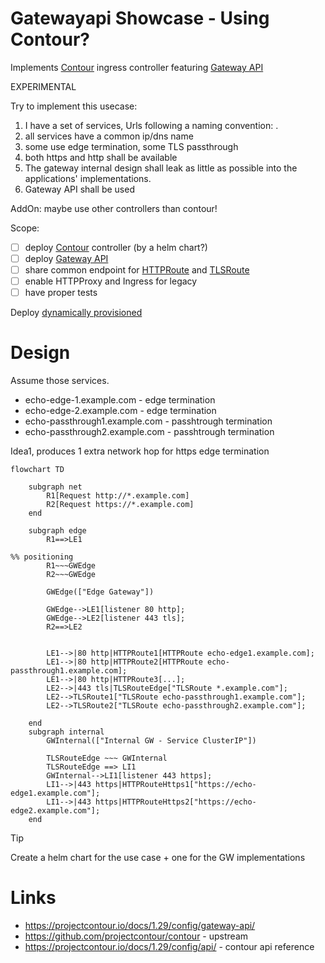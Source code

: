 # Gatewayapi Showcase - Using Contour?

Implements [Contour](https://projectcontour.io) ingress controller featuring [Gateway API](https://gateway-api.sigs.k8s.io/) 

EXPERIMENTAL

Try to implement this usecase:

1. I have a set of services, Urls following a naming convention: <service>.<basUrl>
2. all services have a common ip/dns name
3. some use edge termination, some TLS passthrough
4. both https and http shall be available
5. The gateway internal design shall leak as little as possible into the applications' implementations.
6. Gateway API shall be used

AddOn: maybe use other controllers than contour!

Scope:
- [ ] deploy [Contour](https://projectcontour.io) controller (by a helm chart?)
- [ ] deploy [Gateway API](https://gateway-api.sigs.k8s.io/)
- [ ] share common endpoint for [HTTPRoute](https://gateway-api.sigs.k8s.io/api-types/httproute/) and [TLSRoute](https://gateway-api.sigs.k8s.io/reference/spec/#gateway.networking.k8s.io/v1alpha2.TLSRoute)
- [ ] enable HTTPProxy and Ingress for legacy
- [ ] have proper tests

Deploy [dynamically provisioned](https://projectcontour.io/docs/1.29/guides/gateway-api/#option-2-dynamically-provisioned)

# Design

Assume those services.

- echo-edge-1.example.com - edge termination
- echo-edge-2.example.com - edge termination
- echo-passthrough1.example.com  - passhtrough termination
- echo-passthrough2.example.com  - passhtrough termination

Idea1, produces 1 extra network hop for https edge termination
```mermaid
flowchart TD
    
    subgraph net
        R1[Request http://*.example.com]
        R2[Request https://*.example.com]
    end 

    subgraph edge
        R1==>LE1

%% positioning
        R1~~~GWEdge
        R2~~~GWEdge

        GWEdge(["Edge Gateway"])

        GWEdge-->LE1[listener 80 http];
        GWEdge-->LE2[listener 443 tls];
        R2==>LE2


        LE1-->|80 http|HTTPRoute1[HTTPRoute echo-edge1.example.com];
        LE1-->|80 http|HTTPRoute2[HTTPRoute echo-passthrough1.example.com];
        LE1-->|80 http|HTTPRoute3[...];
        LE2-->|443 tls|TLSRouteEdge["TLSRoute *.example.com"];
        LE2-->TLSRoute1["TLSRoute echo-passthrough1.example.com"];
        LE2-->TLSRoute2["TLSRoute echo-passthrough2.example.com"];
        
    end
    subgraph internal
        GWInternal(["Internal GW - Service ClusterIP"])

        TLSRouteEdge ~~~ GWInternal
        TLSRouteEdge ==> LI1
        GWInternal-->LI1[listener 443 https];
        LI1-->|443 https|HTTPRouteHttps1["https://echo-edge1.example.com"];
        LI1-->|443 https|HTTPRouteHttps2["https://echo-edge2.example.com"];
    end
```

> [!TIP]
> Create a helm chart for the use case + one for the GW implementations

# Links
- https://projectcontour.io/docs/1.29/config/gateway-api/
- https://github.com/projectcontour/contour - upstream 
- https://projectcontour.io/docs/1.29/config/api/ - contour api reference
